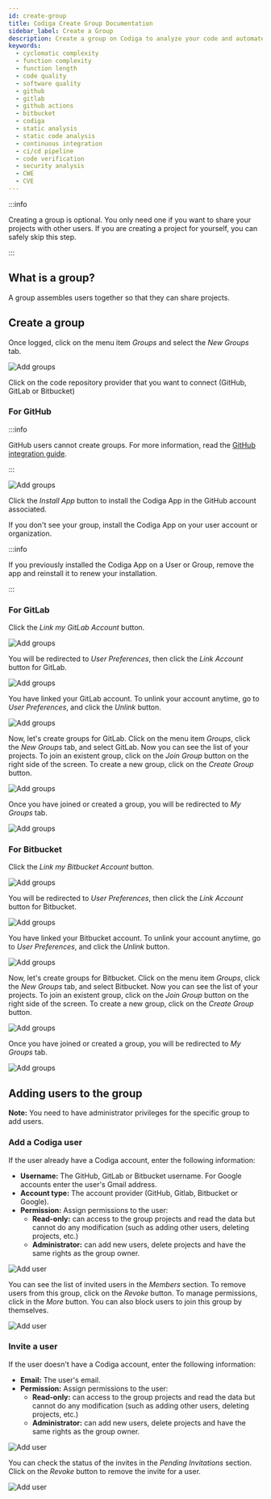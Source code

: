 ```yaml
---
id: create-group
title: Codiga Create Group Documentation
sidebar_label: Create a Group
description: Create a group on Codiga to analyze your code and automated your Code Reviews on GitHub, GitLab and Bitbucket. Support for 12+ languages, start for free today.
keywords:
  - cyclomatic complexity
  - function complexity
  - function length
  - code quality
  - software quality
  - github
  - gitlab
  - github actions
  - bitbucket
  - codiga
  - static analysis
  - static code analysis
  - continuous integration
  - ci/cd pipeline
  - code verification
  - security analysis
  - CWE
  - CVE
---
```


:::info

Creating a group is optional. You only need one if you want to share
your projects with other users. If you are creating a project for yourself,
you can safely skip this step.

:::

## What is a group?

A group assembles users together so that they can share projects.

## Create a group

Once logged, click on the menu item _Groups_ and select the _New Groups_ tab.

![Add groups](/img/create-group-01.png)

Click on the code repository provider that you want to connect (GitHub, GitLab or Bitbucket)


### For GitHub

:::info

GitHub users cannot create groups. For more information, read the [GitHub integration guide](integration-github.md).

:::

![Add groups](/img/create-group-02.png)

Click the _Install App_ button to install the Codiga App in the GitHub account associated.


If you don't see your group, install the Codiga App on your user account or organization.

:::info

If you previously installed the Codiga App on a User or Group, remove the app and reinstall it to renew your installation.

:::


### For GitLab

Click the _Link my GitLab Account_ button.

![Add groups](/img/create-group-03.png)

You will be redirected to _User Preferences_, then click the _Link Account_ button for GitLab.

![Add groups](/img/create-group-04.png)

You have linked your GitLab account. To unlink your account anytime, go to _User Preferences_, and click the _Unlink_ button.

![Add groups](/img/create-group-05.png)

 Now, let's create groups for GitLab. Click on the menu item _Groups_, click the _New Groups_ tab, and select GitLab. Now you can see the list of your projects. To join an existent group, click on the _Join Group_ button on the right side of the screen. To create a new group, click on the _Create Group_ button.

![Add groups](/img/create-group-06.png)

Once you have joined or created a group, you will be redirected to _My Groups_ tab.

![Add groups](/img/create-group-07.png)


### For Bitbucket

Click the _Link my Bitbucket Account_ button.

![Add groups](/img/create-group-08.png)

You will be redirected to _User Preferences_, then click the _Link Account_ button for Bitbucket.

![Add groups](/img/create-group-04.png)

You have linked your Bitbucket account. To unlink your account anytime, go to _User Preferences_, and click the _Unlink_ button.

![Add groups](/img/create-group-09.png)

 Now, let's create groups for Bitbucket. Click on the menu item _Groups_, click the _New Groups_ tab, and select Bitbucket. Now you can see the list of your projects. To join an existent group, click on the _Join Group_ button on the right side of the screen. To create a new group, click on the _Create Group_ button.

![Add groups](/img/create-group-10.png)

Once you have joined or created a group, you will be redirected to _My Groups_ tab.

![Add groups](/img/create-group-07.png)



## Adding users to the group

**Note:** You need to have administrator privileges for the specific group to add users.

### Add a Codiga user

If the user already have a Codiga account, enter the following information: 

- **Username:** The GitHub, GitLab or Bitbucket username. For Google accounts enter the user's Gmail address.
- **Account type:** The account provider (GitHub, Gitlab, Bitbucket or Google).
- **Permission:** Assign permissions to the user:
  - **Read-only:** can access to the group projects and read the data but cannot do any modification (such as adding other users, deleting projects, etc.)
  - **Administrator:** can add new users, delete projects and have the same rights as the group owner.

![Add user](/img/group-add-user-01.png)

You can see the list of invited users in the _Members_ section. To remove users from this group, click on the _Revoke_ button. To manage permissions, click in the _More_ button. You can also block users to join this group by themselves.

![Add user](/img/group-add-user-02.png)

### Invite a user

If the user doesn't have a Codiga account, enter the following information:

- **Email:** The user's email.
- **Permission:** Assign permissions to the user:
  - **Read-only:** can access to the group projects and read the data but cannot do any modification (such as adding other users, deleting projects, etc.)
  - **Administrator:** can add new users, delete projects and have the same rights as the group owner.

![Add user](/img/group-add-user-03.png)

You can check the status of the invites in the _Pending Invitations_ section. Click on the _Revoke_ button to remove the invite for a user.

![Add user](/img/group-add-user-04.png)